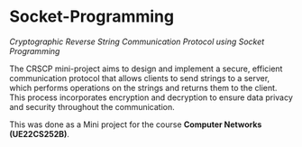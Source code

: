 # Socket-Programming

*Cryptographic Reverse String Communication Protocol using Socket Programming*

The CRSCP mini-project aims to design and implement a secure, efficient communication protocol that allows clients to send strings to a server, which performs operations on the strings and returns them to the client. This process incorporates encryption and decryption to ensure data privacy and security throughout the communication.

This was done as a Mini project for the course **Computer Networks (UE22CS252B)**.
